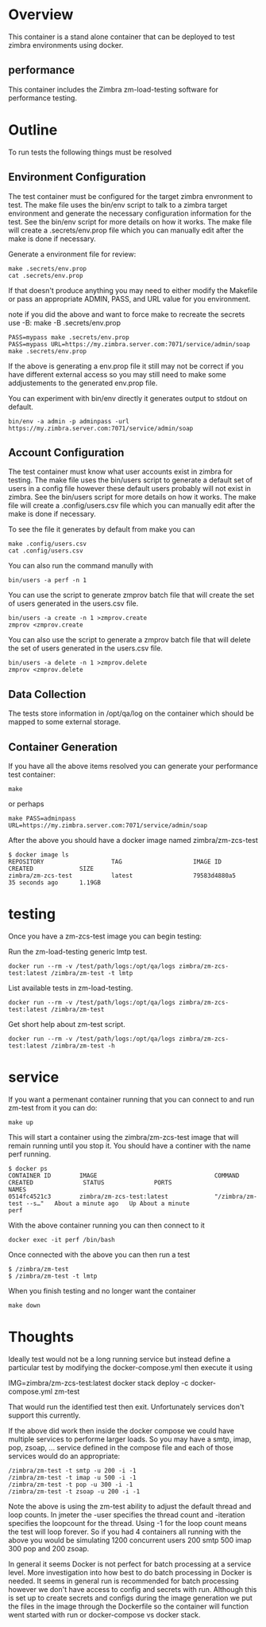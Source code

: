 # Overview

This container is a stand alone container that can be deployed to test zimbra environments using docker.

## performance

This container includes the Zimbra zm-load-testing software for performance testing.

# Outline

To run tests the following things must be resolved

## Environment Configuration

The test container must be configured for the target zimbra envronment to test. The make file uses the bin/env script to talk to a zimbra target environment and generate the necessary configuration information for the test. See the bin/env script for more details on how it works. The make file will create a .secrets/env.prop file which you can manually edit after the make is done if necessary.

Generate a environment file for review:

```
make .secrets/env.prop
cat .secrets/env.prop
```

If that doesn't produce anything you may need to either modify the Makefile or pass an appropriate ADMIN, PASS, and URL value for you environment.

note if you did the above and want to force make to recreate the secrets use -B: make -B .secrets/env.prop

```
PASS=mypass make .secrets/env.prop
PASS=mypass URL=https://my.zimbra.server.com:7071/service/admin/soap make .secrets/env.prop
```

If the above is generating a env.prop file it still may not be correct if you have different external access so you may still need to make some addjustements to the generated env.prop file.

You can experiment with bin/env directly it generates output to stdout on default.

```
bin/env -a admin -p adminpass -url https://my.zimbra.server.com:7071/service/admin/soap
```

## Account Configuration

The test container must know what user accounts exist in zimbra for testing. The make file uses the bin/users script to generate a default set of users in a config file however these default users probably will not exist in zimbra. See the bin/users script for more details on how it works. The make file will create a .config/users.csv file which you can manually edit after the make is done if necessary.

To see the file it generates by default from make you can

```
make .config/users.csv
cat .config/users.csv
```

You can also run the command manully with

```
bin/users -a perf -n 1
```

You can use the script to generate zmprov batch file that will create the set of users generated in the users.csv file.

```
bin/users -a create -n 1 >zmprov.create
zmprov <zmprov.create
```

You can also use the script to generate a zmprov batch file that will delete the set of users generated in the users.csv file.

```
bin/users -a delete -n 1 >zmprov.delete
zmprov <zmprov.delete
```

## Data Collection

The tests store information in /opt/qa/log on the container which should be mapped to some external storage.

## Container Generation

If you have all the above items resolved you can generate your performance test container:

```
make
```

or perhaps

```
make PASS=adminpass URL=https://my.zimbra.server.com:7071/service/admin/soap
```

After the above you should have a docker image named zimbra/zm-zcs-test

```
$ docker image ls
REPOSITORY                   TAG                    IMAGE ID            CREATED             SIZE
zimbra/zm-zcs-test           latest                 79583d4880a5        35 seconds ago      1.19GB
```

# testing

Once you have a zm-zcs-test image you can begin testing:

Run the zm-load-testing generic lmtp test.

```
docker run --rm -v /test/path/logs:/opt/qa/logs zimbra/zm-zcs-test:latest /zimbra/zm-test -t lmtp
```

List available tests in zm-load-testing.

```
docker run --rm -v /test/path/logs:/opt/qa/logs zimbra/zm-zcs-test:latest /zimbra/zm-test
```

Get short help about zm-test script.

```
docker run --rm -v /test/path/logs:/opt/qa/logs zimbra/zm-zcs-test:latest /zimbra/zm-test -h
```

# service

If you want a permenant container running that you can connect to and run zm-test from it you can do:

```
make up
```

This will start a container using the zimbra/zm-zcs-test image that will remain running until you stop it. You should have a continer with the name perf running.

```
$ docker ps 
CONTAINER ID        IMAGE                                 COMMAND                  CREATED              STATUS              PORTS                      NAMES
0514fc4521c3        zimbra/zm-zcs-test:latest             "/zimbra/zm-test --s…"   About a minute ago   Up About a minute                              perf
```

With the above container running you can then connect to it

```
docker exec -it perf /bin/bash
```

Once connected with the above you can then run a test

```
$ /zimbra/zm-test
$ /zimbra/zm-test -t lmtp
```

When you finish testing and no longer want the container

```
make down
```

# Thoughts

Ideally test would not be a long running service but instead define a particular test by modifying the docker-compose.yml then execute it using

IMG=zimbra/zm-zcs-test:latest docker stack deploy -c docker-compose.yml zm-test

That would run the identified test then exit. Unfortunately services don't support this currently.

If the above did work then inside the docker compose we could have multiple services to performe larger loads. So you may have a smtp, imap, pop, zsoap, ... service defined in the compose file and each of those services would do an appropriate:

```
/zimbra/zm-test -t smtp -u 200 -i -1
/zimbra/zm-test -t imap -u 500 -i -1
/zimbra/zm-test -t pop -u 300 -i -1
/zimbra/zm-test -t zsoap -u 200 -i -1
```

Note the above is using the zm-test ability to adjust the default thread and loop counts. In jmeter the -user specifies the thread count and -iteration specifies the loopcount for the thread. Using -1 for the loop count means the test will loop forever. So if you had 4 containers all running with the above you would be simulating 1200 concurrent users 200 smtp 500 imap 300 pop and 200 zsoap.

In general it seems Docker is not perfect for batch processing at a service level. More investigation into how best to do batch processing in Docker is needed. It seems in general run is recommended for batch processing however we don't have access to config and secrets with run. Although this is set up to create secrets and configs during the image generation we put the files in the image through the Dockerfile so the container will function went started with run or docker-compose vs docker stack. 
